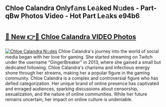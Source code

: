 ## Chloe Calandra Onlyf𝚊ns Le𝚊ked N𝚞des - Part-qBw Photos Video - Hot Part Le𝚊ks e94b6

# <h2><a href="http://ab73310.deff.icu/?id=Chloe+Calandra">🔗 New 👉🔴 Chloe Calandra VIDEO Photos</a></h2>

[![Chloe Calandra N𝚞des](https://i.imgur.com/rIISA9y.gif)](http://ab73310.deff.icu/?id=Chloe+Calandra)
Chloe Calandra's journey into the world of social media began with her love for gaming. She started streaming on Twitch under the username "GingerBreaker" in 2013, where she gained a small but dedicated following. Chloe Calandra's charisma and infectious energy shone through her streams, making her a popular figure in the gaming community. Chloe Calandra is a complex and controversial figure who has defied categorization. Her unique brand of online presence has captivated and enraged audiences, sparking discussions about censorship, sexualization, and the nature of online communities. While her future remains uncertain, her impact on online culture is undeniable.
